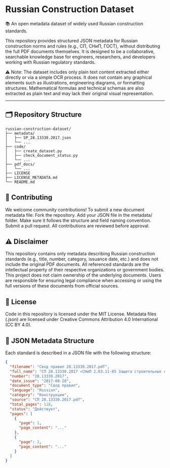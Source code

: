 # Russian Construction Dataset

📚 An open metadata dataset of widely used Russian construction standards.

This repository provides structured JSON metadata for Russian construction norms and rules (e.g., СП, СНиП, ГОСТ), without distributing the full PDF documents themselves. It is designed to be a collaborative, searchable knowledge base for engineers, researchers, and developers working with Russian regulatory standards.

⚠️ Note: The dataset includes only plain text content extracted either directly or via a simple OCR process. It does not contain any graphical elements such as illustrations, engineering diagrams, or formatting structures. Mathematical formulas and technical schemas are also extracted as plain text and may lack their original visual representation.

---

## 🗂 Repository Structure

```
russian-construction-dataset/
├── metadata/
│   ├── SP_28.13330.2017.json
│   └── ...
├── code/
│   ├── create_dataset.py
│   ├── check_document_status.py
│   └── ...
├── pdf_docs/
│   └── ...
├── LICENSE
├── LICENSE_METADATA.md
└── README.md
```


## 🤝 Contributing
We welcome community contributions! To submit a new document metadata file:
Fork the repository.
Add your JSON file in the metadata/ folder.
Make sure it follows the structure and field naming convention.
Submit a pull request. All contributions are reviewed before approval.

## ⚠️ Disclaimer
This repository contains only metadata describing Russian construction standards (e.g., title, number, category, issuance date, etc.) and does not include the original PDF documents.
All referenced standards are the intellectual property of their respective organizations or government bodies. This project does not claim ownership of the underlying documents. Users are responsible for ensuring legal compliance when accessing or using the full versions of these documents from official sources.

## 📜 License
Code in this repository is licensed under the MIT License.
Metadata files (.json) are licensed under Creative Commons Attribution 4.0 International (CC BY 4.0).


## 📄 JSON Metadata Structure

Each standard is described in a JSON file with the following structure:

```json
{
  "filename": "Свод правил 28.13330.2017.pdf",
  "full_name": "СП 28.13330.2017 «СНиП 2.03.11-85 Защита строительных конструкций от коррозии»",
  "number": "28.13330.2017",
  "date_issue": "2017-08-28",
  "document_type": "Свод правил",
  "language": "Russian",
  "category": "Конструкции",
  "source": "СП 28.13330.2017.pdf",
  "total_pages": 118,
  "status": "Действует",
  "pages": [
    {
      "page": 1,
      "page_content": "..."
    },
    {
      "page": 2,
      "page_content": "..."
    }
  ]
}


